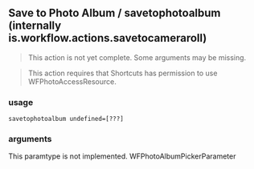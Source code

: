 
## Save to Photo Album / savetophotoalbum (internally is.workflow.actions.savetocameraroll)

> This action is not yet complete. Some arguments may be missing.


> This action requires that Shortcuts has permission to use WFPhotoAccessResource.

### usage
`savetophotoalbum undefined=[???]`

### arguments
This paramtype is not implemented. WFPhotoAlbumPickerParameter
